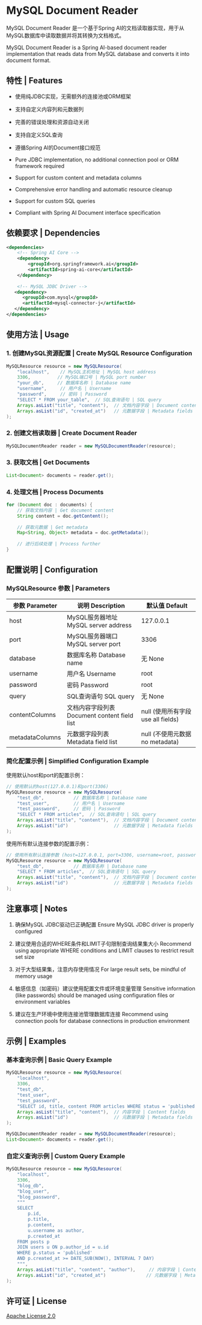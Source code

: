 # MySQL Document Reader

MySQL Document Reader 是一个基于Spring AI的文档读取器实现，用于从MySQL数据库中读取数据并将其转换为文档格式。

MySQL Document Reader is a Spring AI-based document reader implementation that reads data from MySQL database and converts it into document format.

## 特性 | Features

- 使用纯JDBC实现，无需额外的连接池或ORM框架
- 支持自定义内容列和元数据列
- 完善的错误处理和资源自动关闭
- 支持自定义SQL查询
- 遵循Spring AI的Document接口规范

- Pure JDBC implementation, no additional connection pool or ORM framework required
- Support for custom content and metadata columns
- Comprehensive error handling and automatic resource cleanup
- Support for custom SQL queries
- Compliant with Spring AI Document interface specification

## 依赖要求 | Dependencies

```xml
<dependencies>
    <!-- Spring AI Core -->
    <dependency>
        <groupId>org.springframework.ai</groupId>
        <artifactId>spring-ai-core</artifactId>
    </dependency>
    
    <!-- MySQL JDBC Driver -->
   <dependency>
      <groupId>com.mysql</groupId>
      <artifactId>mysql-connector-j</artifactId>
   </dependency>
</dependencies>
```

## 使用方法 | Usage

### 1. 创建MySQL资源配置 | Create MySQL Resource Configuration

```java
MySQLResource resource = new MySQLResource(
    "localhost",    // MySQL主机地址 | MySQL host address
    3306,          // MySQL端口号 | MySQL port number
    "your_db",     // 数据库名称 | Database name
    "username",     // 用户名 | Username
    "password",     // 密码 | Password
    "SELECT * FROM your_table",  // SQL查询语句 | SQL query
    Arrays.asList("title", "content"),  // 文档内容字段 | Document content fields
    Arrays.asList("id", "created_at")   // 元数据字段 | Metadata fields
);
```

### 2. 创建文档读取器 | Create Document Reader

```java
MySQLDocumentReader reader = new MySQLDocumentReader(resource);
```

### 3. 获取文档 | Get Documents

```java
List<Document> documents = reader.get();
```

### 4. 处理文档 | Process Documents

```java
for (Document doc : documents) {
    // 获取文档内容 | Get document content
    String content = doc.getContent();
    
    // 获取元数据 | Get metadata
    Map<String, Object> metadata = doc.getMetadata();
    
    // 进行后续处理 | Process further
}
```

## 配置说明 | Configuration

### MySQLResource 参数 | Parameters

| 参数 Parameter | 说明 Description | 默认值 Default |
|------|------|--------|
| host | MySQL服务器地址 MySQL server address | 127.0.0.1 |
| port | MySQL服务器端口 MySQL server port | 3306 |
| database | 数据库名称 Database name | 无 None |
| username | 用户名 Username | root |
| password | 密码 Password | root |
| query | SQL查询语句 SQL query | 无 None |
| contentColumns | 文档内容字段列表 Document content field list | null (使用所有字段 use all fields) |
| metadataColumns | 元数据字段列表 Metadata field list | null (不使用元数据 no metadata) |

### 简化配置示例 | Simplified Configuration Example

使用默认host和port的配置示例：

```java
// 使用默认的host(127.0.0.1)和port(3306)
MySQLResource resource = new MySQLResource(
    "test_db",           // 数据库名称 | Database name
    "test_user",         // 用户名 | Username
    "test_password",     // 密码 | Password
    "SELECT * FROM articles",  // SQL查询语句 | SQL query
    Arrays.asList("title", "content"),  // 文档内容字段 | Document content fields
    Arrays.asList("id")                 // 元数据字段 | Metadata fields
);
```

使用所有默认连接参数的配置示例：

```java
// 使用所有默认连接参数 (host=127.0.0.1, port=3306, username=root, password=root)
MySQLResource resource = new MySQLResource(
    "test_db",           // 数据库名称 | Database name
    "SELECT * FROM articles",  // SQL查询语句 | SQL query
    Arrays.asList("title", "content"),  // 文档内容字段 | Document content fields
    Arrays.asList("id")                 // 元数据字段 | Metadata fields
);
```

## 注意事项 | Notes

1. 确保MySQL JDBC驱动已正确配置
   Ensure MySQL JDBC driver is properly configured

2. 建议使用合适的WHERE条件和LIMIT子句限制查询结果集大小
   Recommend using appropriate WHERE conditions and LIMIT clauses to restrict result set size

3. 对于大型结果集，注意内存使用情况
   For large result sets, be mindful of memory usage

4. 敏感信息（如密码）建议使用配置文件或环境变量管理
   Sensitive information (like passwords) should be managed using configuration files or environment variables

5. 建议在生产环境中使用连接池管理数据库连接
   Recommend using connection pools for database connections in production environment

## 示例 | Examples

### 基本查询示例 | Basic Query Example

```java
MySQLResource resource = new MySQLResource(
    "localhost",
    3306,
    "test_db",
    "test_user",
    "test_password",
    "SELECT id, title, content FROM articles WHERE status = 'published' LIMIT 100",
    Arrays.asList("title", "content"),  // 内容字段 | Content fields
    Arrays.asList("id")                 // 元数据字段 | Metadata fields
);

MySQLDocumentReader reader = new MySQLDocumentReader(resource);
List<Document> documents = reader.get();
```

### 自定义查询示例 | Custom Query Example

```java
MySQLResource resource = new MySQLResource(
    "localhost",
    3306,
    "blog_db",
    "blog_user",
    "blog_password",
    """
    SELECT 
        p.id, 
        p.title, 
        p.content,
        u.username as author,
        p.created_at
    FROM posts p
    JOIN users u ON p.author_id = u.id
    WHERE p.status = 'published'
    AND p.created_at >= DATE_SUB(NOW(), INTERVAL 7 DAY)
    """,
    Arrays.asList("title", "content", "author"),     // 内容字段 | Content fields
    Arrays.asList("id", "created_at")               // 元数据字段 | Metadata fields
);
```

## 许可证 | License

[Apache License 2.0](https://www.apache.org/licenses/LICENSE-2.0)
